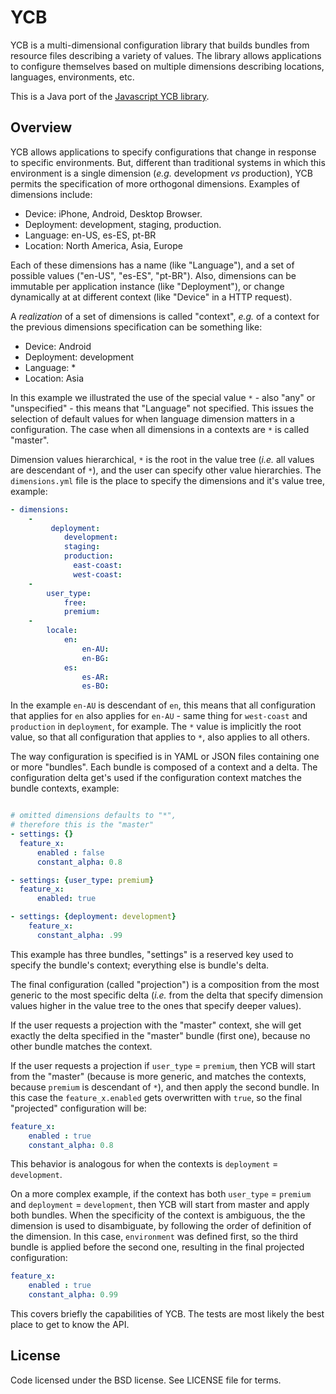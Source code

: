 # YCB

YCB is a multi-dimensional configuration library that builds bundles from
resource files describing a variety of values.  The library allows applications
to configure themselves based on multiple dimensions describing locations,
languages, environments, etc.

This is a Java port of the [Javascript YCB library](https://github.com/yahoo/ycb).

## Overview

YCB allows applications to specify configurations that change in response to
specific environments. But, different than traditional systems in which this
environment is a single dimension (_e.g._ development _vs_ production), YCB
permits the specification of more orthogonal dimensions. Examples of dimensions
include:

 * Device: iPhone, Android, Desktop Browser.
 * Deployment: development, staging, production.
 * Language: en-US, es-ES, pt-BR
 * Location: North America, Asia, Europe

Each of these dimensions has a name (like  "Language"), and a set of possible
values ("en-US", "es-ES", "pt-BR"). Also, dimensions can be immutable per
application instance (like "Deployment"), or change dynamically
at at different context (like "Device" in a HTTP request).

A _realization_ of a set of dimensions is called "context", _e.g._ of a context
for the previous dimensions specification can be something like:

 * Device: Android
 * Deployment: development
 * Language: *
 * Location: Asia

In this example we illustrated the use of the special value `*` - also "any" or
"unspecified" - this means that "Language" not specified. This issues the
selection of default values for when language dimension matters in a
configuration. The case when all dimensions in a contexts are `*` is called "master".

Dimension values hierarchical, `*` is the root in the value tree (_i.e._ all
values are descendant of `*`), and the user can specify other value hierarchies.
The `dimensions.yml` file is the place to specify the dimensions and it's value
tree, example:

```yaml
- dimensions:
    -
         deployment:
            development:
            staging:
            production:
              east-coast:
              west-coast:
    -
        user_type:
            free:
            premium:
    -
        locale:
            en:
                en-AU:
                en-BG:
            es:
                es-AR:
                es-BO:
```

In the example `en-AU` is descendant of `en`, this means that all configuration
that applies for `en` also applies for `en-AU` - same thing for `west-coast` and
`production` in `deployment`, for example. The `*` value is implicitly the root
value, so that all configuration that applies to `*`, also applies to all others.

The way configuration is specified is in YAML or JSON files containing one or
more "bundles". Each bundle is composed of a context and a delta. The configuration
delta get's used if the configuration context matches the bundle contexts, example:

```yaml

# omitted dimensions defaults to "*",
# therefore this is the "master"
- settings: {}
  feature_x:
      enabled : false
      constant_alpha: 0.8

- settings: {user_type: premium}
  feature_x:
      enabled: true

- settings: {deployment: development}
    feature_x:
      constant_alpha: .99
```

This example has three bundles, "settings" is a reserved key used to specify the
bundle's context; everything else is bundle's delta.

The final configuration (called "projection") is a composition from the most
generic to the most specific delta (_i.e._ from the delta that specify dimension
values higher in the value tree to the ones that specify deeper values).

If the user requests a projection with the "master" context, she will get exactly
the delta specified in the "master" bundle (first one), because no other bundle
matches the context.

If the user requests a projection if `user_type` = `premium`, then YCB will start
from the "master" (because is more generic, and matches the contexts,
because `premium` is descendant of `*`), and then apply the second bundle. In
this case the `feature_x.enabled` gets overwritten with `true`, so the final
"projected" configuration will be:

```yaml
feature_x:
    enabled : true
    constant_alpha: 0.8
```

This behavior is analogous for when the contexts is `deployment` = `development`.

On a more complex example, if the context has both `user_type` = `premium` and
`deployment` = `development`, then YCB will start from master and apply both
bundles. When the specificity of the context is ambiguous, the the dimension
is used to disambiguate, by following the order of definition of the dimension.
In this case, `environment` was defined first, so the third bundle is applied
before the second one, resulting in the final projected configuration:

```yaml
feature_x:
    enabled : true
    constant_alpha: 0.99
```

This covers briefly the capabilities of YCB. The tests are most likely the best
place to get to know the API.

## License

Code licensed under the BSD license.  See LICENSE file for terms.
